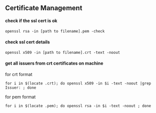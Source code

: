 ## Certificate Management

#### check if the ssl cert is ok

	openssl rsa -in [path to filename].pem -check

#### check ssl cert details

	openssl x509 -in [path to filename].crt -text -noout

#### get all issuers from crt certificates on machine

for crt format

	for i in $(locate .crt); do openssl x509 -in $i -text -noout |grep Issuer: ; done

for pem format

	for i in $(locate .pem); do openssl rsa -in $i -text -noout ; done
